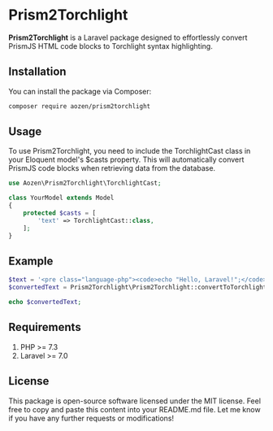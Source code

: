 # Prism2Torchlight

**Prism2Torchlight** is a Laravel package designed to effortlessly convert PrismJS HTML code blocks to Torchlight syntax highlighting.

## Installation

You can install the package via Composer:

```bash
composer require aozen/prism2torchlight
```

## Usage

To use Prism2Torchlight, you need to include the TorchlightCast class in your Eloquent model's $casts property.
This will automatically convert PrismJS code blocks when retrieving data from the database.

```php
use Aozen\Prism2Torchlight\TorchlightCast;

class YourModel extends Model
{
    protected $casts = [
        'text' => TorchlightCast::class,
    ];
}
```

## Example

```php
$text = '<pre class="language-php"><code>echo "Hello, Laravel!";</code></pre>';
$convertedText = Prism2Torchlight\Prism2Torchlight::convertToTorchlight($text);

echo $convertedText;
```

## Requirements

1. PHP >= 7.3
2. Laravel >= 7.0

## License
This package is open-source software licensed under the MIT license.
Feel free to copy and paste this content into your README.md file. Let me know if you have any further requests or modifications!
